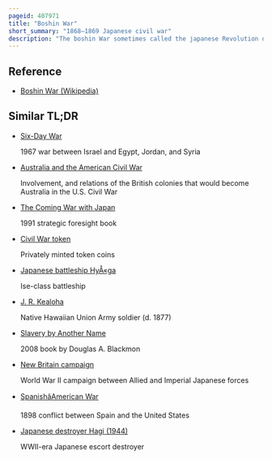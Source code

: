 ```yaml
---
pageid: 407971
title: "Boshin War"
short_summary: "1868–1869 Japanese civil war"
description: "The boshin War sometimes called the japanese Revolution or japanese civil War was a civil War in Japan that fought between Forces of the Ruling Tokugawa Shogunate and a Coalition seeking to seize political Power in the Name of the imperial Court."
---
```


## Reference

- [Boshin War (Wikipedia)](https://en.wikipedia.org/?curid=407971)

## Similar TL;DR

- [Six-Day War](/tldr/en/six-day-war)

  1967 war between Israel and Egypt, Jordan, and Syria

- [Australia and the American Civil War](/tldr/en/australia-and-the-american-civil-war)

  Involvement, and relations of the British colonies that would become Australia in the U.S. Civil War

- [The Coming War with Japan](/tldr/en/the-coming-war-with-japan)

  1991 strategic foresight book

- [Civil War token](/tldr/en/civil-war-token)

  Privately minted token coins

- [Japanese battleship HyÅ«ga](/tldr/en/japanese-battleship-hyuga)

  Ise-class battleship

- [J. R. Kealoha](/tldr/en/j-r-kealoha)

  Native Hawaiian Union Army soldier (d. 1877)

- [Slavery by Another Name](/tldr/en/slavery-by-another-name)

  2008 book by Douglas A. Blackmon

- [New Britain campaign](/tldr/en/new-britain-campaign)

  World War II campaign between Allied and Imperial Japanese forces

- [SpanishâAmerican War](/tldr/en/spanishamerican-war)

  1898 conflict between Spain and the United States

- [Japanese destroyer Hagi (1944)](/tldr/en/japanese-destroyer-hagi-1944)

  WWII-era Japanese escort destroyer
